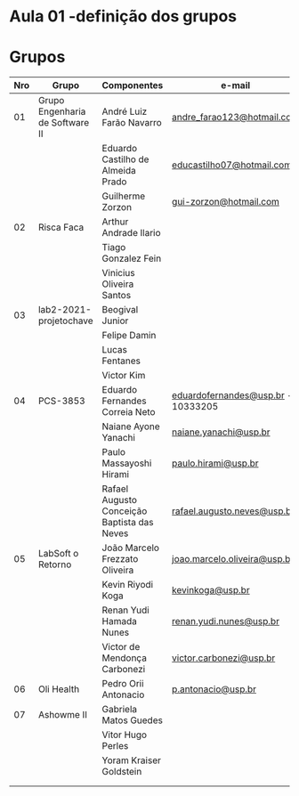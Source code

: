 # Aula 01 -definição dos grupos

# Grupos


|Nro| Grupo | Componentes | e-mail | Link Azure |
|--|--|--|--|--|
| 01 |Grupo Engenharia de Software II  | André Luiz Farão Navarro |andre_farao123@hotmail.com  | https://dev.azure.com/andrefarao123/Engenharia%20de%20Software%20II |
|  | | Eduardo Castilho de Almeida Prado  | educastilho07@hotmail.com |  |
|  |  | Guilherme Zorzon |gui-zorzon@hotmail.com  |  |
| 02 | Risca Faca | Arthur Andrade Ilario |  |https://dev.azure.com/RiscaFaca/Ipiranga  |
|  |  | Tiago Gonzalez Fein |  |  |
|  |  | Vinicius Oliveira Santos |  |  |
| 03 | lab2-2021-projetochave | Beogival Junior |  | https://dev.azure.com/lab2-2021-projetochave/lab-engsoft-2 |
|  |  | Felipe Damin |  |  |
|  |  |Lucas Fentanes  |  |  |
|  |  | Victor Kim |  |  |
| 04 | PCS-3853 |Eduardo Fernandes Correia Neto |eduardofernandes@usp.br - 10333205| https://dev.azure.com/paulohirami/PCS-3853 |
|  |  | Naiane Ayone Yanachi |naiane.yanachi@usp.br |  |
|  |  |Paulo Massayoshi Hirami | paulo.hirami@usp.br |  |
|  |  | Rafael Augusto Conceição Baptista das Neves  |rafael.augusto.neves@usp.br |  |
| 05  | LabSoft o Retorno | João Marcelo Frezzato Oliveira | joao.marcelo.oliveira@usp.br | https://dev.azure.com/victorcarbonezi/LabSoft%20o%20retorno |
|  |  |Kevin Riyodi Koga  | kevinkoga@usp.br |  |
|  |  | Renan Yudi Hamada Nunes | renan.yudi.nunes@usp.br |  |
|  |  | Victor de Mendonça Carbonezi | victor.carbonezi@usp.br |  |
| 06 | Oli Health | Pedro Orii Antonacio | p.antonacio@usp.br |dev.azure.com/PedroAntonacio/Oli_LabEngSwII  |
| 07 | Ashowme II | Gabriela Matos Guedes |  | https://dev.azure.com/gabrielaguedesgmg0085/Ashowme%20II |
|  |  | Vitor Hugo Perles |  |  |
|  |  | Yoram Kraiser Goldstein |  |  |
|  |  |  |  |  |
|  |  |  |  |  |


